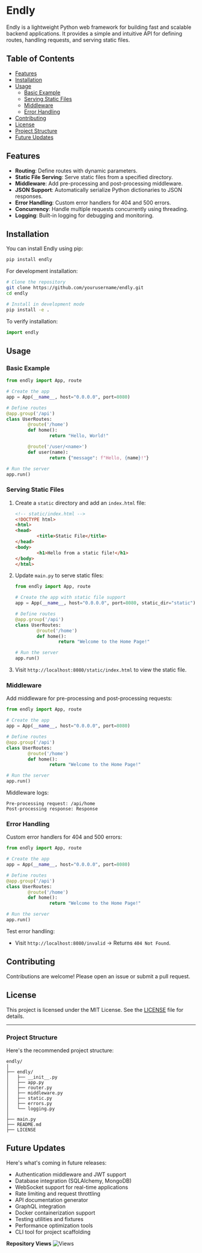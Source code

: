 # Endly

Endly is a lightweight Python web framework for building fast and scalable backend applications. It provides a simple and intuitive API for defining routes, handling requests, and serving static files.

## Table of Contents
- [Features](#features)
- [Installation](#installation)
- [Usage](#usage)
    - [Basic Example](#basic-example)
    - [Serving Static Files](#serving-static-files)
    - [Middleware](#middleware)
    - [Error Handling](#error-handling)
- [Contributing](#contributing)
- [License](#license)
- [Project Structure](#project-structure)
- [Future Updates](#future-updates)

## Features

- **Routing**: Define routes with dynamic parameters.
- **Static File Serving**: Serve static files from a specified directory.
- **Middleware**: Add pre-processing and post-processing middleware.
- **JSON Support**: Automatically serialize Python dictionaries to JSON responses.
- **Error Handling**: Custom error handlers for 404 and 500 errors.
- **Concurrency**: Handle multiple requests concurrently using threading.
- **Logging**: Built-in logging for debugging and monitoring.

## Installation

You can install Endly using pip:

```bash
pip install endly
```

For development installation:

```bash
# Clone the repository
git clone https://github.com/yourusername/endly.git
cd endly

# Install in development mode
pip install -e .
```

To verify installation:
```python
import endly
```

## Usage

### Basic Example

```python
from endly import App, route

# Create the app
app = App(__name__, host="0.0.0.0", port=8080)

# Define routes
@app.group('/api')
class UserRoutes:
        @route('/home')
        def home():
                return "Hello, World!"

        @route('/user/<name>')
        def user(name):
                return {"message": f"Hello, {name}!"}

# Run the server
app.run()
```

### Serving Static Files

1. Create a `static` directory and add an `index.html` file:
     ```html
     <!-- static/index.html -->
     <!DOCTYPE html>
     <html>
     <head>
             <title>Static File</title>
     </head>
     <body>
             <h1>Hello from a static file!</h1>
     </body>
     </html>
     ```

2. Update `main.py` to serve static files:
     ```python
     from endly import App, route

     # Create the app with static file support
     app = App(__name__, host="0.0.0.0", port=8080, static_dir="static")

     # Define routes
     @app.group('/api')
     class UserRoutes:
             @route('/home')
             def home():
                     return "Welcome to the Home Page!"

     # Run the server
     app.run()
     ```

3. Visit `http://localhost:8080/static/index.html` to view the static file.

### Middleware

Add middleware for pre-processing and post-processing requests:

```python
from endly import App, route

# Create the app
app = App(__name__, host="0.0.0.0", port=8080)

# Define routes
@app.group('/api')
class UserRoutes:
        @route('/home')
        def home():
                return "Welcome to the Home Page!"

# Run the server
app.run()
```

Middleware logs:
```
Pre-processing request: /api/home
Post-processing response: Response
```

### Error Handling

Custom error handlers for 404 and 500 errors:

```python
from endly import App, route

# Create the app
app = App(__name__, host="0.0.0.0", port=8080)

# Define routes
@app.group('/api')
class UserRoutes:
        @route('/home')
        def home():
                return "Welcome to the Home Page!"

# Run the server
app.run()
```

Test error handling:
- Visit `http://localhost:8080/invalid` → Returns `404 Not Found`.

## Contributing

Contributions are welcome! Please open an issue or submit a pull request.

## License

This project is licensed under the MIT License. See the [LICENSE](LICENSE) file for details.


---

### **Project Structure**

Here's the recommended project structure:

```
endly/
│
├── endly/
│   ├── __init__.py
│   ├── app.py
│   ├── router.py
│   ├── middleware.py
│   ├── static.py
│   ├── errors.py
│   └── logging.py
│
├── main.py
├── README.md
├── LICENSE
```

## Future Updates

Here's what's coming in future releases:

- Authentication middleware and JWT support
- Database integration (SQLAlchemy, MongoDB)
- WebSocket support for real-time applications
- Rate limiting and request throttling
- API documentation generator
- GraphQL integration
- Docker containerization support
- Testing utilities and fixtures
- Performance optimization tools
- CLI tool for project scaffolding


**Repository Views** ![Views](https://profile-counter.glitch.me/endly/count.svg)
